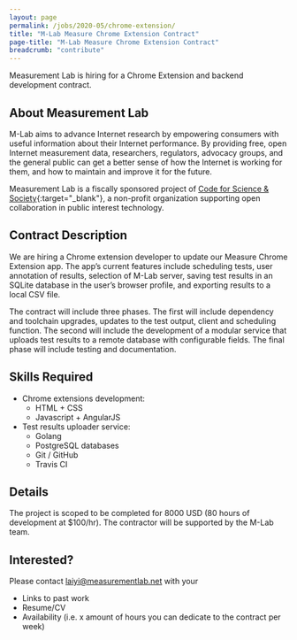 ```yaml
---
layout: page
permalink: /jobs/2020-05/chrome-extension/
title: "M-Lab Measure Chrome Extension Contract"
page-title: "M-Lab Measure Chrome Extension Contract"
breadcrumb: "contribute"
---
```


Measurement Lab is hiring for a Chrome Extension and backend development contract.

## About Measurement Lab

M-Lab aims to advance Internet research by empowering consumers with useful information about their Internet performance. By providing free, open Internet measurement data, researchers, regulators, advocacy groups, and the general public can get a better sense of how the Internet is working for them, and how to maintain and improve it for the future.

Measurement Lab is a fiscally sponsored project of [Code for Science & Society](https://codeforscience.org/){:target="_blank"}, a non-profit organization supporting open collaboration in public interest technology.

## Contract Description

We are hiring a Chrome extension developer to update our Measure Chrome Extension app. The app’s current features include scheduling tests, user annotation of results, selection of M-Lab server, saving test results in an SQLite database in the user’s browser profile, and exporting results to a local CSV file.

The contract will include three phases. The first will include dependency and toolchain upgrades, updates to the test output, client and scheduling function. The second will include the development of a modular service that uploads test results to a remote database with configurable fields. The final phase will include testing and documentation.

## Skills Required

* Chrome extensions development:
  * HTML + CSS
  * Javascript + AngularJS
* Test results uploader service:
  * Golang
  * PostgreSQL databases
  * Git / GitHub
  * Travis CI

## Details

The project is scoped to be completed for 8000 USD (80 hours of development at $100/hr). The contractor will be supported by the M-Lab team.

## Interested?

Please contact laiyi@measurementlab.net with your

* Links to past work
* Resume/CV
* Availability (i.e. x amount of hours you can dedicate to the contract per week)
